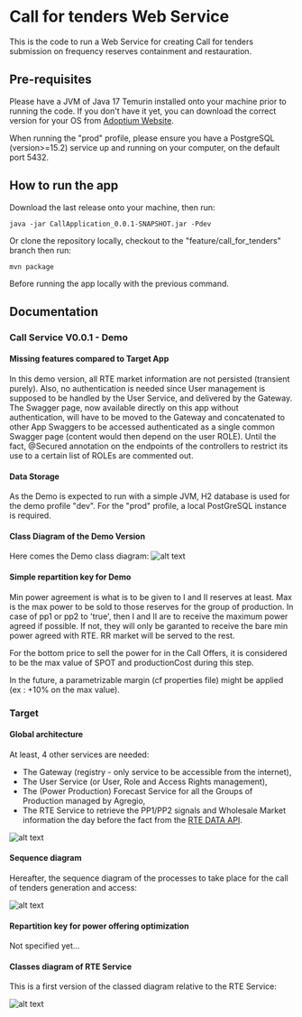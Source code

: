# Call for tenders Web Service
This is the code to run a Web Service for creating Call for tenders 
submission on frequency reserves containment and restauration.


## Pre-requisites
Please have a JVM of Java 17 Temurin installed onto your machine prior to running the code.
If you don't have it yet, you can download the correct version for your OS from 
[Adoptium Website](https://adoptium.net/temurin/releases/).

When running the "prod" profile, please ensure you have a PostgreSQL (version>=15.2) service up and running on your
computer, on the default port 5432.


## How to run the app
Download the last release onto your machine, then run:
```
java -jar CallApplication_0.0.1-SNAPSHOT.jar -Pdev
```
Or clone the repository locally, checkout to the "feature/call_for_tenders" branch then run:
```
mvn package
```
Before running the app locally with the previous command.


## Documentation
### Call Service V0.0.1 - Demo
#### Missing features compared to Target App
In this demo version, all RTE market information are not persisted (transient purely).
Also, no authentication is needed since User management is supposed to be handled by the User Service, and delivered by 
the Gateway. The Swagger page, now available directly on this app without authentication, will have to be moved to the 
Gateway and concatenated to other App Swaggers to be accessed authenticated as a single common Swagger page (content would then
depend on the user ROLE). Until the fact, @Secured annotation on the endpoints of the controllers to restrict its use 
to a certain list of ROLEs are commented out.


#### Data Storage
As the Demo is expected to run with a simple JVM, H2 database is used for the demo profile "dev". 
For the "prod" profile, a local PostGreSQL instance is required.

#### Class Diagram of the Demo Version
Here comes the Demo class diagram:
![alt text](https://github.com/lincotaa/call/blob/feature/call_for_tenders/src/main/resources/images/call_service_classes_diagram.png?raw=true)

#### Simple repartition key for Demo
Min power agreement is what is to be given to I and II reserves at least. Max is the max power to be sold to those reserves for
the group of production. In case of pp1 or pp2 to 'true', then I and II are to receive the maximum power agreed if
possible. If not, they will only be garanted to receive the bare min power agreed with RTE. RR market will be served to 
the rest.

For the bottom price to sell the power for in the Call Offers, it is considered to be the max value of SPOT and 
productionCost during this step. 

In the future, a parametrizable margin (cf properties file) might be applied (ex : +10% on the max value).

### Target
#### Global architecture
At least, 4 other services are needed: 
- The Gateway (registry - only service to be accessible from the internet), 
- The User Service (or User, Role and Access Rights management),
- The (Power Production) Forecast Service for all the Groups of Production managed by Agregio,
- The RTE Service to retrieve the PP1/PP2 signals and Wholesale Market information the day before the fact from 
the [RTE DATA API](https://data.rte-france.com/).

![alt text](https://github.com/lincotaa/call/blob/feature/call_for_tenders/src/main/resources/images/global_architecture.png?raw=true)


#### Sequence diagram
Hereafter, the sequence diagram of the processes to take place for the call of tenders generation and access:

![alt text](https://github.com/lincotaa/call/blob/feature/call_for_tenders/src/main/resources/images/sequence_diagram.png?raw=true)

#### Repartition key for power offering optimization
Not specified yet...


#### Classes diagram of RTE Service
This is a first version of the classed diagram relative to the RTE Service:

![alt text](https://github.com/lincotaa/call/blob/feature/call_for_tenders/src/main/resources/images/rte_service_classes_diagram.png?raw=true)

